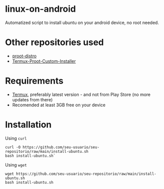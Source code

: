 # linux-on-android
Automatized script to install ubuntu on your android device, no root needed.

# Other repositories used
- [proot-distro](https://github.com/termux/proot-distro)
- [Termux-Proot-Custom-Installer](https://github.com/23xvx/Termux-Proot-Custom-Installer)

# Requirements
- [Termux](https://termux.dev/en/), preferably latest version - and not from Play Store (no more updates from there)
- Recomended at least 3GB free on your device

# Installation
Using `curl`

```
curl -O https://github.com/seu-usuario/seu-repositorio/raw/main/install-ubuntu.sh
bash install-ubuntu.sh`
```

Using `wget`
```
wget https://github.com/seu-usuario/seu-repositorio/raw/main/install-ubuntu.sh
bash install-ubuntu.sh
```
